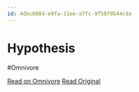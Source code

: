 ```yaml
---
id: 4dbc6084-e9fa-11ee-a7fc-9f58f0b44cda
---
```


# Hypothesis
#Omnivore

[Read on Omnivore](https://omnivore.app/me/hypothesis-18e71429d53)
[Read Original](https://hypothes.is/a/6xRdpOn2Ee6DLI8N-ax1MA)

